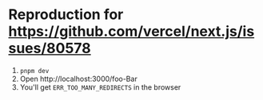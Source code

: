 # Reproduction for https://github.com/vercel/next.js/issues/80578

1. `pnpm dev`
2. Open http://localhost:3000/foo-Bar
3. You'll get `ERR_TOO_MANY_REDIRECTS` in the browser
